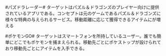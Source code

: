 #パズドラレーダー#
ターゲットはパズル＆ドラゴンズのプレイヤー向けに提供されているアプリである。コンセプトは元のゲームであるパズル＆ドラゴンズに様々な特典の与えられるサービス。移動距離に応じて獲得できるアイテムにが増える

#ポケモンGO#
ターゲットはスマートフォンを所持しているユーザー。誰でも簡単にどこでもポケモンを捕まえられる。移動先ごとにポケストップが設けられており移動先ごとにアイテムを入手できる。
